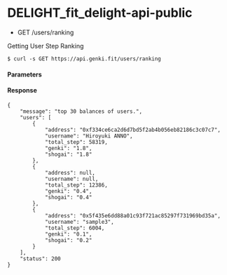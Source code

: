 # DELIGHT_fit_delight-api-public

-   GET /users/ranking

Getting User Step Ranking
```
$ curl -s GET https://api.genki.fit/users/ranking
```

#### Parameters

#### Response

```text
{
    "message": "top 30 balances of users.",
    "users": [
        {
            "address": "0xf334ce6ca2d6d7bd5f2ab4b056eb82186c3c07c7",
            "username": "Hiroyuki ANNO",
            "total_step": 58319,
            "genki": "1.8",
            "shogai": "1.8"
        },
        {
            "address": null,
            "username": null,
            "total_step": 12386,
            "genki": "0.4",
            "shogai": "0.4"
        },
        {
            "address": "0x5f435e6dd88a01c93f721ac85297f731969bd35a",
            "username": "sample3",
            "total_step": 6004,
            "genki": "0.1",
            "shogai": "0.2"
        }
    ],
    "status": 200
}
